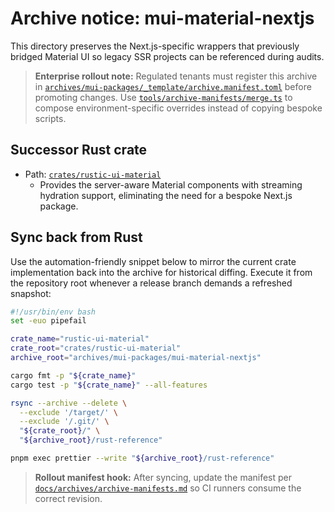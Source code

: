 # Archive notice: mui-material-nextjs

This directory preserves the Next.js-specific wrappers that previously bridged Material UI so legacy SSR projects can be referenced during audits.

> **Enterprise rollout note:** Regulated tenants must register this archive in [`archives/mui-packages/_template/archive.manifest.toml`](../../archives/mui-packages/_template/archive.manifest.toml) before promoting changes. Use [`tools/archive-manifests/merge.ts`](../../tools/archive-manifests/merge.ts) to compose environment-specific overrides instead of copying bespoke scripts.

## Successor Rust crate

- Path: [`crates/rustic-ui-material`](../../crates/rustic-ui-material)
  - Provides the server-aware Material components with streaming hydration support, eliminating the need for a bespoke Next.js package.

## Sync back from Rust

Use the automation-friendly snippet below to mirror the current crate implementation back into the archive for historical diffing. Execute it from the repository root whenever a release branch demands a refreshed snapshot:

```bash
#!/usr/bin/env bash
set -euo pipefail

crate_name="rustic-ui-material"
crate_root="crates/rustic-ui-material"
archive_root="archives/mui-packages/mui-material-nextjs"

cargo fmt -p "${crate_name}"
cargo test -p "${crate_name}" --all-features

rsync --archive --delete \
  --exclude '/target/' \
  --exclude '/.git/' \
  "${crate_root}/" \
  "${archive_root}/rust-reference"

pnpm exec prettier --write "${archive_root}/rust-reference"
```

> **Rollout manifest hook:** After syncing, update the manifest per [`docs/archives/archive-manifests.md`](../../docs/archives/archive-manifests.md) so CI runners consume the correct revision.
